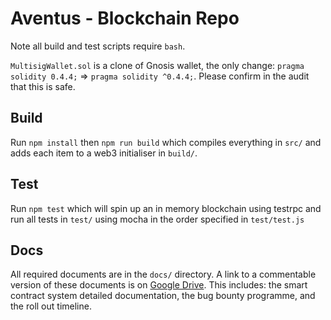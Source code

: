 # Aventus - Blockchain Repo
Note all build and test scripts require `bash`. 

`MultisigWallet.sol` is a clone of Gnosis wallet, the only change: `pragma solidity 0.4.4;` => `pragma solidity ^0.4.4;`. Please confirm in the audit that this is safe.

## Build
Run `npm install` then `npm run build` which compiles everything in `src/` and adds each item to a web3 initialiser in `build/`.

## Test
Run `npm test` which will spin up an in memory blockchain using testrpc and run all tests in `test/` using mocha in the order specified in `test/test.js`

## Docs
All required documents are in the `docs/` directory. A link to a commentable version of these documents is on [Google Drive](https://drive.google.com/drive/folders/0B8TFoqO1KgY3TXBJTHFHZGE0Rk0?usp=sharing). This includes: the smart contract system detailed documentation, the bug bounty programme, and the roll out timeline.
